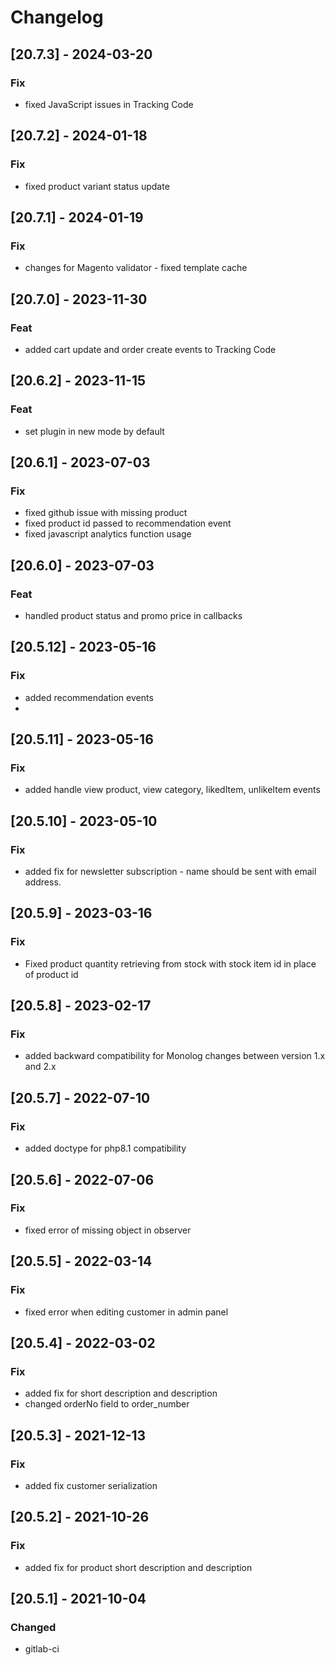 # Changelog

## [20.7.3] - 2024-03-20
### Fix
- fixed JavaScript issues in Tracking Code

## [20.7.2] - 2024-01-18
### Fix
- fixed product variant status update 

## [20.7.1] - 2024-01-19
### Fix
- changes for Magento validator - fixed template cache

## [20.7.0] - 2023-11-30
### Feat
- added cart update and order create events to Tracking Code

## [20.6.2] - 2023-11-15
### Feat
- set plugin in new mode by default

## [20.6.1] - 2023-07-03
### Fix
- fixed github issue with missing product
- fixed product id passed to recommendation event
- fixed javascript analytics function usage


## [20.6.0] - 2023-07-03
### Feat
- handled product status and promo price in callbacks

## [20.5.12] - 2023-05-16
### Fix
- added recommendation events
- 
## [20.5.11] - 2023-05-16
### Fix
- added handle view product, view category, likedItem, unlikeItem events

## [20.5.10] - 2023-05-10
### Fix
- added fix for newsletter subscription - name should be sent with email address.

## [20.5.9] - 2023-03-16
### Fix
- Fixed product quantity retrieving from stock with stock item id in place of product id

## [20.5.8] - 2023-02-17
### Fix
- added backward compatibility for Monolog changes between version 1.x and 2.x

## [20.5.7] - 2022-07-10
### Fix
- added doctype for php8.1 compatibility

## [20.5.6] - 2022-07-06
### Fix
- fixed error of missing object in observer

## [20.5.5] - 2022-03-14
### Fix
- fixed error when editing customer in admin panel

## [20.5.4] - 2022-03-02
### Fix
- added fix for short description and description
- changed orderNo field to order_number

## [20.5.3] - 2021-12-13
### Fix
- added fix customer serialization

## [20.5.2] - 2021-10-26
### Fix
- added fix for product short description and description

## [20.5.1] - 2021-10-04
### Changed
- gitlab-ci
